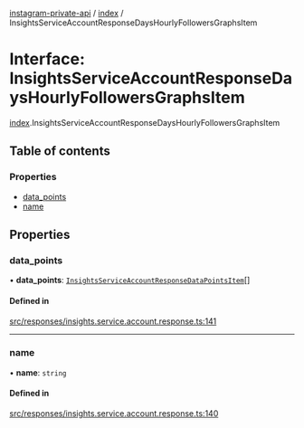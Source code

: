 [instagram-private-api](../../README.md) / [index](../../modules/index.md) / InsightsServiceAccountResponseDaysHourlyFollowersGraphsItem

# Interface: InsightsServiceAccountResponseDaysHourlyFollowersGraphsItem

[index](../../modules/index.md).InsightsServiceAccountResponseDaysHourlyFollowersGraphsItem

## Table of contents

### Properties

- [data\_points](InsightsServiceAccountResponseDaysHourlyFollowersGraphsItem.md#data_points)
- [name](InsightsServiceAccountResponseDaysHourlyFollowersGraphsItem.md#name)

## Properties

### data\_points

• **data\_points**: [`InsightsServiceAccountResponseDataPointsItem`](InsightsServiceAccountResponseDataPointsItem.md)[]

#### Defined in

[src/responses/insights.service.account.response.ts:141](https://github.com/Nerixyz/instagram-private-api/blob/0e0721c/src/responses/insights.service.account.response.ts#L141)

___

### name

• **name**: `string`

#### Defined in

[src/responses/insights.service.account.response.ts:140](https://github.com/Nerixyz/instagram-private-api/blob/0e0721c/src/responses/insights.service.account.response.ts#L140)
